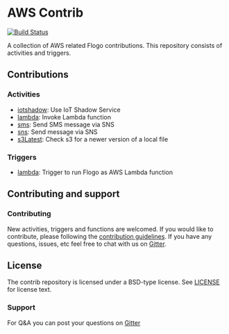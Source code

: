 # AWS Contrib

[![Build Status](https://travis-ci.org/project-flogo/aws-contrib.svg?branch=master)](https://travis-ci.org/project-flogo/aws-contrib.svg?branch=master)

A collection of AWS related Flogo contributions.  This repository consists of activities and triggers.

## Contributions

### Activities
* [iotshadow](activity/iotshadow): Use IoT Shadow Service
* [lambda](activity/lambda): Invoke Lambda function
* [sms](activity/sms): Send SMS message via SNS
* [sns](activity/sns): Send message via SNS
* [s3Latest](activity/s3Latest): Check s3 for a newer version of a local file

### Triggers
* [lambda](trigger/lambda): Trigger to run Flogo as AWS Lambda function

## Contributing and support

### Contributing

New activities, triggers and functions are welcomed. If you would like to contribute, please following the [contribution guidelines](https://github.com/TIBCOSoftware/flogo/blob/master/CONTRIBUTING.md). If you have any questions, issues, etc feel free to chat with us on [Gitter](https://gitter.im/project-flogo/Lobby?utm_source=share-link&utm_medium=link&utm_campaign=share-link).

## License
The contrib repository is licensed under a BSD-type license. See [LICENSE](LICENSE) for license text.

### Support
For Q&A you can post your questions on [Gitter](https://gitter.im/project-flogo/Lobby?utm_source=share-link&utm_medium=link&utm_campaign=share-link)
